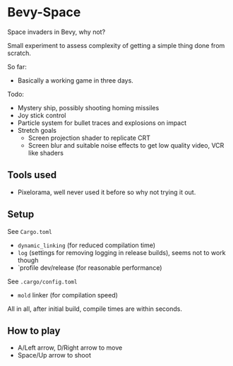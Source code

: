 # Bevy-Space

Space invaders in Bevy, why not?

Small experiment to assess complexity of getting a simple thing done from scratch.

So far:

- Basically a working game in three days.

Todo:

- Mystery ship, possibly shooting homing missiles
- Joy stick control
- Particle system for bullet traces and explosions on impact
- Stretch goals
  - Screen projection shader to replicate CRT
  - Screen blur and suitable noise effects to get low quality video, VCR like shaders

## Tools used

- Pixelorama, well never used it before so why not trying it out.
  
## Setup

See `Cargo.toml`

- `dynamic_linking` (for reduced compilation time)
- `log` (settings for removing logging in release builds), seems not to work though
- `profile dev/release (for reasonable performance)
  
See `.cargo/config.toml`

- `mold` linker (for compilation speed)

All in all, after initial build, compile times are within seconds.

## How to play

- A/Left arrow, D/Right arrow to move
- Space/Up arrow to shoot
